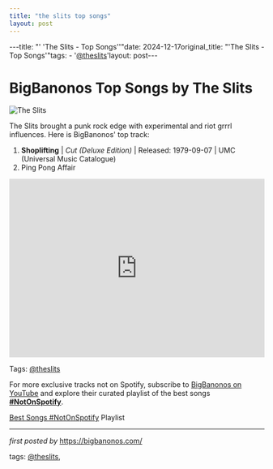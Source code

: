 ```yaml
---
title: "the slits top songs"
layout: post
---
```

---title: "' 'The Slits - Top Songs''"date: 2024-12-17original_title: "'The Slits - Top Songs'"tags:  - '[@theslits](/tags/theslits/)'layout: post---<h1>BigBanonos Top Songs by The Slits</h1><img alt="The Slits" src="https://www.billboard.com/wp-content/uploads/media/the-slits-1980s-billboard-1548.jpg?w=942&h=623&crop=1" /> <p>The Slits brought a punk rock edge with experimental and riot grrrl influences. Here is BigBanonos' top track:</p> <ol> <li><strong>Shoplifting</strong> | <em>Cut (Deluxe Edition)</em> | Released: 1979-09-07 | UMC (Universal Music Catalogue)</li><li>Ping Pong Affair</li></ol><div></div> <div> <iframe allow="autoplay; clipboard-write; encrypted-media; fullscreen; picture-in-picture" frameborder="0" height="352" loading="lazy" src="https://open.spotify.com/embed/playlist/163MFjhHUTFcr5m9EDOVNf?utm_source=generator" width="100%"></iframe></div><p>Tags: [@theslits](/tags/theslits/)</p><!--Subscribe and Playlist Links--><div>    <p>For more exclusive tracks not on Spotify, subscribe to <a href="https://www.youtube.com/[@BigBanonos](/tags/BigBanonos/)" target="_blank">BigBanonos on YouTube</a> and explore their curated playlist of the best songs <strong>[#NotOnSpotify](/tags/NotOnSpotify/)</strong>.</p>    <p><a href="https://www.youtube.com/playlist?list=PLtuNtuTatqI0kFahUCbtbfenC_ET5O_tr" target="_blank">Best Songs [#NotOnSpotify](/tags/NotOnSpotify/) Playlist<br /></a></p></div><hr /><p><em>first posted by</em> <a href="https://bigbanonos.com/" rel="noopener" target="_new">https://bigbanonos.com/</a></p><p>tags: [@theslits](/tags/theslits/),</p>